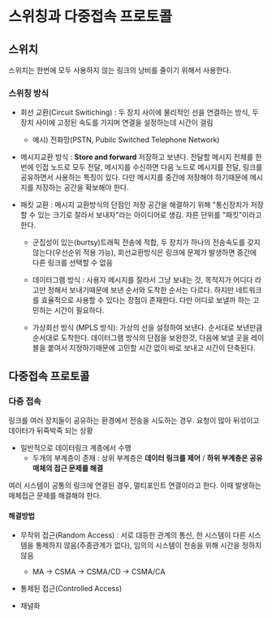 # 스위칭과 다중접속 프로토콜

## 스위치
스위치는 한번에 모두 사용하지 않는 링크의 낭비를 줄이기 위해서 사용한다.

### 스위칭 방식

* 회선 교환(Circuit Switiching) : 두 장치 사이에 물리적인 선을 연결하는 방식, 두 장치 사이에 고정된 속도를 가지며 연결을 설정하는데 시간이 걸림
  * 예시) 전화망(PSTN, Pubilc Switched Telephone Network)

* 메시지교환 방식 : **Store and forward** 저장하고 보낸다. 전달할 메시지 전체를 한번에 인접 노드로 모두 전달, 메시지를 수신하면 다음 노드로 메시지를 
전달, 링크를 공유하면서 사용하는 특징이 있다. 다만 메시지를 중간에 저장해야 하기때문에 메시지를 저장하는 공간을 확보해야 한다.

  
* 패킷 교환 : 메시지 교환방식의 단점인 저장 공간을 해결하기 위해 "통신장치가 저장 할 수 있는 크기로 잘라서 보내자"라는 아이디어로 생김. 
자른 단위를 "패킷"이라고 한다.
  * 군집성이 있는(burtsy)트래픽 전송에 적합, 두 장치가 하나의 전송속도를 갖지 않는다(우선순위 적용 가능), 회선교환방식은 링크에 문제가 발생하면
  중간에 다른 링크를 선택할 수 없음
  
  * 데이터그램 방식 : 사용자 메시지를 잘라서 그냥 보내는 것, 목적지가 어디다 라고만 정해서 보내기때문에 보낸 순서와 도착한 순서는 다르다.
  하지만 네트워크를 효율적으로 사용할 수 있다는 장점이 존재한다. 다만 어디로 보낼까 하는 고민하는 시간이 필요하다. 
  
  * 가상회선 방식 (MPLS 방식): 가상의 선을 설정하여 보낸다. 순서대로 보낸만큼 순서대로 도착한다. 데이터그램 방식의 단점을 보완한것, 다음에 보낼 곳을
  레이블을 붙여서 지정하기때문에 고민할 시간 없이 바로 보내고 시간이 단축된다.
  
  
## 다중접속 프로토콜
### 다중 접속
링크를 여러 장치들이 공유하는 환경에서 전송을 시도하는 경우. 요청이 많아 뒤섞이고 데이터가 뒤죽박죽 되는 상황

* 일반적으로 데이터링크 계층에서 수행
  * 두개의 부계층이 존재 : 상위 부계층은 **데이터 링크를 제어** / **하위 부계층은 공유 매체의 접근 문제를 해결**
  
여러 시스템이 공통의 링크에 연결된 경우, 멀티포인트 연결이라고 한다. 이때 발생하는 매체접근 문제를 해결해야 한다.

#### 해결방법
* 무작위 접근(Random Access) : 서로 대등한 관계의 통신, 한 시스템이 다른 시스템을 통제하지 않음(주종관계가 없다), 임의의 시스템이 전송을 위해
시간을 정하지 않음
  * MA -> CSMA -> CSMA/CD -> CSMA/CA 

* 통제된 접근(Controlled Access) 

* 채널화
